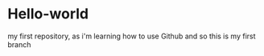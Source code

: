 # Hello-world
my first repository, as i'm learning how to use Github
and so this is my first branch 
